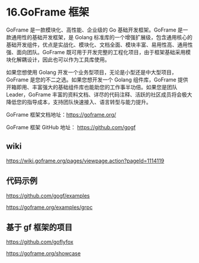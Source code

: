 # 16.GoFrame 框架

GoFrame 是一款模块化、高性能、企业级的 Go 基础开发框架。GoFrame 是一款通用性的基础开发框架，是 Golang 标准库的一个增强扩展级，包含通用核心的基础开发组件，优点是实战化、模块化、文档全面、模块丰富、易用性高、通用性强、面向团队。GoFrame 既可用于开发完整的工程化项目，由于框架基础采用模块化解耦设计，因此也可以作为工具库使用。

如果您想使用 Golang 开发一个业务型项目，无论是小型还是中大型项目，GoFrame 是您的不二之选。如果您想开发一个 Golang 组件库，GoFrame 提供开箱即用、丰富强大的基础组件库也能助您的工作事半功倍。如果您是团队 Leader，GoFrame 丰富的资料文档、详尽的代码注释、活跃的社区成员将会极大降低您的指导成本，支持团队快速接入、语言转型与能力提升。

GoFrame 框架文档地址：https://goframe.org/

GoFrame 框架 GitHub 地址： https://github.com/gogf

## wiki

https://wiki.goframe.org/pages/viewpage.action?pageId=1114119

## 代码示例

https://github.com/gogf/examples

https://goframe.org/examples/grpc

## 基于 gf 框架的项目

https://github.com/goflyfox

https://goframe.org/showcase
